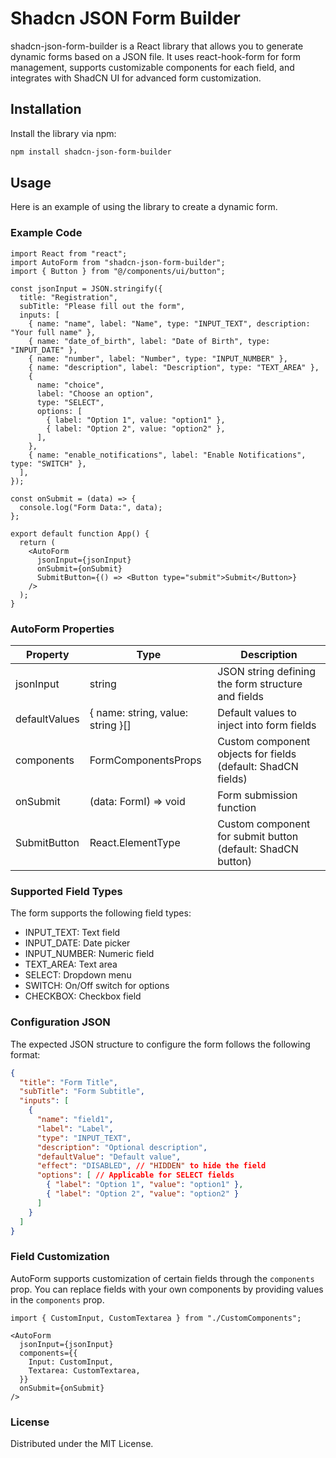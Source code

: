 # Shadcn JSON Form Builder

shadcn-json-form-builder is a React library that allows you to generate dynamic forms based on a JSON file. It uses react-hook-form for form management, supports customizable components for each field, and integrates with ShadCN UI for advanced form customization.

## Installation

Install the library via npm:

```bash
npm install shadcn-json-form-builder
```

## Usage

Here is an example of using the library to create a dynamic form.

### Example Code

```tsx
import React from "react";
import AutoForm from "shadcn-json-form-builder";
import { Button } from "@/components/ui/button";

const jsonInput = JSON.stringify({
  title: "Registration",
  subTitle: "Please fill out the form",
  inputs: [
    { name: "name", label: "Name", type: "INPUT_TEXT", description: "Your full name" },
    { name: "date_of_birth", label: "Date of Birth", type: "INPUT_DATE" },
    { name: "number", label: "Number", type: "INPUT_NUMBER" },
    { name: "description", label: "Description", type: "TEXT_AREA" },
    {
      name: "choice",
      label: "Choose an option",
      type: "SELECT",
      options: [
        { label: "Option 1", value: "option1" },
        { label: "Option 2", value: "option2" },
      ],
    },
    { name: "enable_notifications", label: "Enable Notifications", type: "SWITCH" },
  ],
});

const onSubmit = (data) => {
  console.log("Form Data:", data);
};

export default function App() {
  return (
    <AutoForm
      jsonInput={jsonInput}
      onSubmit={onSubmit}
      SubmitButton={() => <Button type="submit">Submit</Button>}
    />
  );
}
```

### AutoForm Properties

| Property      | Type                  | Description                                      |
|---------------|-----------------------|--------------------------------------------------|
| jsonInput     | string                | JSON string defining the form structure and fields |
| defaultValues | { name: string, value: string }[] | Default values to inject into form fields |
| components    | FormComponentsProps   | Custom component objects for fields (default: ShadCN fields) |
| onSubmit      | (data: FormI) => void | Form submission function |
| SubmitButton  | React.ElementType     | Custom component for submit button (default: ShadCN button) |

### Supported Field Types

The form supports the following field types:

- INPUT_TEXT: Text field
- INPUT_DATE: Date picker
- INPUT_NUMBER: Numeric field
- TEXT_AREA: Text area
- SELECT: Dropdown menu
- SWITCH: On/Off switch for options
- CHECKBOX: Checkbox field

### Configuration JSON

The expected JSON structure to configure the form follows the following format:

```json
{
  "title": "Form Title",
  "subTitle": "Form Subtitle",
  "inputs": [
    {
      "name": "field1",
      "label": "Label",
      "type": "INPUT_TEXT",
      "description": "Optional description",
      "defaultValue": "Default value",
      "effect": "DISABLED", // "HIDDEN" to hide the field
      "options": [ // Applicable for SELECT fields
        { "label": "Option 1", "value": "option1" },
        { "label": "Option 2", "value": "option2" }
      ]
    }
  ]
}
```

### Field Customization

AutoForm supports customization of certain fields through the `components` prop. You can replace fields with your own components by providing values in the `components` prop.

```tsx
import { CustomInput, CustomTextarea } from "./CustomComponents";

<AutoForm
  jsonInput={jsonInput}
  components={{
    Input: CustomInput,
    Textarea: CustomTextarea,
  }}
  onSubmit={onSubmit}
/>

```

### License

Distributed under the MIT License.

